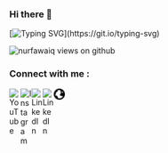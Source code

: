### Hi there 👋

[![Typing SVG](https://readme-typing-svg.herokuapp.com?font=Consolas&color=ebba1a&size=30&lines=I'm+Mohammad+Nur+Fawaiq;a+Web+Developer,;Tutor,+Writter,;AI,+ML,+Tech+enthusiast;Long+life+learner.)](https://git.io/typing-svg)

<img src="https://komarev.com/ghpvc/?username=nurfawaiq&label=Views&color=brightgreen&style=flat-square" alt="nurfawaiq views on github" />

### Connect with me :
[<img align="left" alt="YouTube" width="20px" src="https://cdn.jsdelivr.net/npm/simple-icons@v3/icons/youtube.svg" />][youtube]
[<img align="left" alt="Instagram" width="20px" src="https://cdn.jsdelivr.net/npm/simple-icons@v3/icons/instagram.svg" />][instagram]
[<img align="left" alt="LinkedIn" width="20px" src="https://cdn.jsdelivr.net/npm/simple-icons@v3/icons/linkedin.svg" />][linkedin]
[<img align="left" alt="LinkedIn" width="20px" src="https://cdn.jsdelivr.net/npm/simple-icons@v3/icons/researchgate.svg" />][research]
[<img align="left" alt="Website" width="20px" src="https://raw.githubusercontent.com/iconic/open-iconic/master/svg/globe.svg" />][website]

[youtube]: https://www.youtube.com/@yukcoding
[instagram]: https://www.instagram.com/yukcoding
[linkedin]: https://www.linkedin.com/in/mohnurfawaiq
[research]: https://www.researchgate.net/profile/Mohammad-Fawaiq
[website]: https://yukcoding.id

